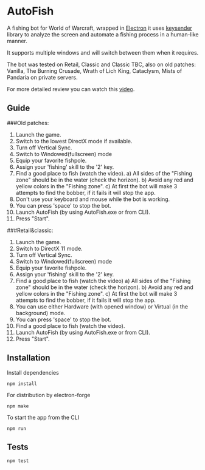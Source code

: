 # AutoFish

A fishing bot for World of Warcraft, wrapped in [Electron](https://github.com/electron/electron) it uses [keysender](https://github.com/Krombik/keysender) library to analyze the screen and automate a fishing process in a human-like manner.

It supports multiple windows and will switch between them when it requires.

The bot was tested on Retail, Classic and Classic TBC, also on old patches: Vanilla, The Burning Crusade, Wrath of Lich King, Cataclysm, Mists of Pandaria on private servers.

For more detailed review you can watch this [video](https://www.youtube.com/watch?v=e0D5dBptQUg&ab_channel=olesgeras).

## Guide

###Old patches:
1. Launch the game.
2. Switch to the lowest DirectX mode if available.
3. Turn off Vertical Sync.
4. Switch to Windowed(fullscreen) mode
5. Equip your favorite fishpole.
6. Assign your 'fishing' skill to the '2' key.
7. Find a good place to fish (watch the video).
  a) All sides of the "Fishing zone" should be in the water (check the horizon).
  b) Avoid any red and yellow colors in the "Fishing zone".
  c) At first the bot will make 3 attempts to find the bobber, if it fails it will stop the app.
8. Don't use your keyboard and mouse while the bot is working.
9. You can press 'space' to stop the bot.
10. Launch AutoFish (by using AutoFish.exe or from CLI).
11. Press "Start".

###Retail&classic:
1. Launch the game.
2. Switch to DirectX 11 mode.
3. Turn off Vertical Sync.
4. Switch to Windowed(fullscreen) mode
5. Equip your favorite fishpole.
6. Assign your 'fishing' skill to the '2' key.
7. Find a good place to fish (watch the video)
  a) All sides of the "Fishing zone" should be in the water (check the horizon).
  b) Avoid any red and yellow colors in the "Fishing zone".
  c) At first the bot will make 3 attempts to find the bobber, if it fails it will stop the app.
8. You can use either Hardware (with opened window) or Virtual (in the background) mode.
9. You can press 'space' to stop the bot.
10. Find a good place to fish (watch the video).
11. Launch AutoFish (by using AutoFish.exe or from CLI).
12. Press "Start".


## Installation
Install dependencies
```
npm install
```
For distribution by electron-forge
```
npm make
```
To start the app from the CLI
```
npm run
```

## Tests
```
npm test
```
